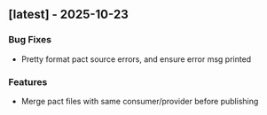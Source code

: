 ## [latest] - 2025-10-23

### Bug Fixes

- Pretty format pact source errors, and ensure error msg printed

### Features

- Merge pact files with same consumer/provider before publishing

<!-- generated by git-cliff -->
